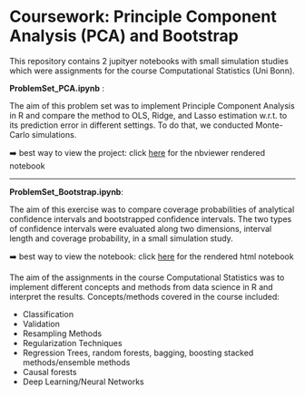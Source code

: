 # Coursework: Principle Component Analysis (PCA) and Bootstrap

This repository contains 2 jupityer notebooks with small simulation studies which were assignments for the course Computational Statistics (Uni Bonn).


**ProblemSet_PCA.ipynb** :   

The aim of this problem set was to implement Principle Component Analysis in R and compare the method to OLS, Ridge, and Lasso estimation w.r.t. to its prediction error in different settings. To do that, we conducted Monte-Carlo simulations.

:arrow_right: best way to view the project: click [here](https://nbviewer.org/github/maxxxbb/comp_stats_simulations/blob/main/ProblemSet_PCA.ipynb) for the nbviewer rendered notebook

---

**ProblemSet_Bootstrap.ipynb**:   

The aim of this exercise was to compare coverage probabilities of analytical confidence intervals and bootstrapped confidence intervals.
The two types of confidence intervals were evaluated along two dimensions, interval length and coverage probability, in a small simulation study.

:arrow_right: best way to view the notebook: click [here](https://nbviewer.org/github/maxxxbb/comp_stats_simulations/blob/main/ProblemSet_Bootstrap.ipynb) for the rendered html notebook


The aim of the assignments in the course Computational Statistics was to implement different concepts and methods from data science in R and interpret the results.
Concepts/methods covered in the course included:
- Classification
- Validation
- Resampling Methods
- Regularization Techniques
- Regression Trees, random forests, bagging, boosting stacked methods/ensemble methods
- Causal forests
- Deep Learning/Neural Networks
